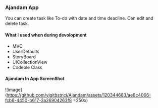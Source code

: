 ### Ajandam App

You can create task like To-do with date and time deadline.
Can edit and delete task.
#### What I used when during devolopment
- MVC
- UserDefaults
- StoryBoard
- UICollectionView
- Codeble Class

#### Ajandam In App ScreenShot
![image](https://github.com/yigitbstnci/Ajandam/assets/120344683/ae8c4066-fcb6-4450-b617-3a26904263f8 =250x)



